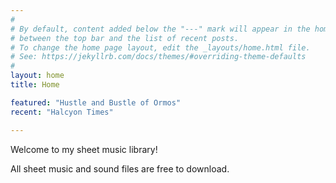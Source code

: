 ```yaml
---
#
# By default, content added below the "---" mark will appear in the home page
# between the top bar and the list of recent posts.
# To change the home page layout, edit the _layouts/home.html file.
# See: https://jekyllrb.com/docs/themes/#overriding-theme-defaults
#
layout: home
title: Home

featured: "Hustle and Bustle of Ormos"
recent: "Halcyon Times"

---
```

<body>

  <div>
    <p>Welcome to my sheet music library!</p>
    <p>All sheet music and sound files are free to download.</p>
  </div>

   
</body>
  
